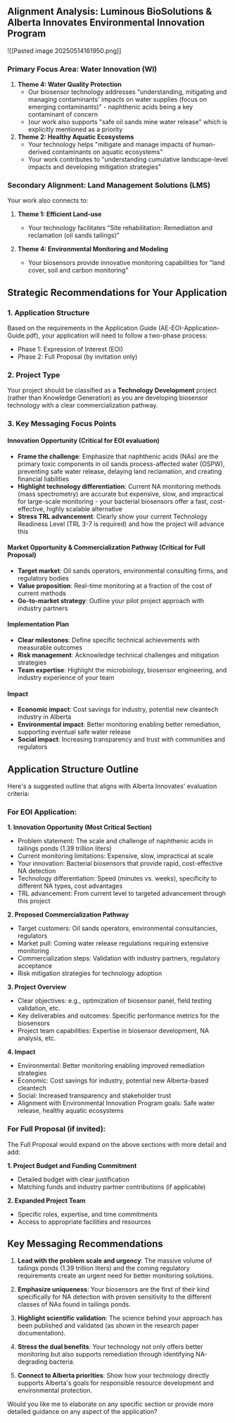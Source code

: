 ## Alignment Analysis: Luminous BioSolutions & Alberta Innovates Environmental Innovation Program

![[Pasted image 20250514161950.png]]
### Primary Focus Area: Water Innovation (WI)

1. **Theme 4: Water Quality Protection**
    - Our biosensor technology addresses "understanding, mitigating and managing contaminants' impacts on water supplies (focus on emerging contaminants)" - naphthenic acids being a key contaminant of concern
    - )our work also supports "safe oil sands mine water release" which is explicitly mentioned as a priority
2. **Theme 2: Healthy Aquatic Ecosystems**
    - Your technology helps "mitigate and manage impacts of human-derived contaminants on aquatic ecosystems"
    - Your work contributes to "understanding cumulative landscape-level impacts and developing mitigation strategies"

### Secondary Alignment: Land Management Solutions (LMS)

Your work also connects to:
1. **Theme 1: Efficient Land-use**
    
    - Your technology facilitates "Site rehabilitation: Remediation and reclamation (oil sands tailings)"
2. **Theme 4: Environmental Monitoring and Modeling**
    
    - Your biosensors provide innovative monitoring capabilities for "land cover, soil and carbon monitoring"

## Strategic Recommendations for Your Application

### 1. Application Structure

Based on the requirements in the Application Guide (AE-EOI-Application-Guide.pdf), your application will need to follow a two-phase process:

- Phase 1: Expression of Interest (EOI)
- Phase 2: Full Proposal (by invitation only)

### 2. Project Type

Your project should be classified as a **Technology Development** project (rather than Knowledge Generation) as you are developing biosensor technology with a clear commercialization pathway.

### 3. Key Messaging Focus Points

#### Innovation Opportunity (Critical for EOI evaluation)

- **Frame the challenge**: Emphasize that naphthenic acids (NAs) are the primary toxic components in oil sands process-affected water (OSPW), preventing safe water release, delaying land reclamation, and creating financial liabilities
- **Highlight technology differentiation**: Current NA monitoring methods (mass spectrometry) are accurate but expensive, slow, and impractical for large-scale monitoring - your bacterial biosensors offer a fast, cost-effective, highly scalable alternative
- **Stress TRL advancement**: Clearly show your current Technology Readiness Level (TRL 3-7 is required) and how the project will advance this

#### Market Opportunity & Commercialization Pathway (Critical for Full Proposal)

- **Target market**: Oil sands operators, environmental consulting firms, and regulatory bodies
- **Value proposition**: Real-time monitoring at a fraction of the cost of current methods
- **Go-to-market strategy**: Outline your pilot project approach with industry partners

#### Implementation Plan

- **Clear milestones**: Define specific technical achievements with measurable outcomes
- **Risk management**: Acknowledge technical challenges and mitigation strategies
- **Team expertise**: Highlight the microbiology, biosensor engineering, and industry experience of your team

#### Impact

- **Economic impact**: Cost savings for industry, potential new cleantech industry in Alberta
- **Environmental impact**: Better monitoring enabling better remediation, supporting eventual safe water release
- **Social impact**: Increasing transparency and trust with communities and regulators

## Application Structure Outline

Here's a suggested outline that aligns with Alberta Innovates' evaluation criteria:

### For EOI Application:

**1. Innovation Opportunity (Most Critical Section)**

- Problem statement: The scale and challenge of naphthenic acids in tailings ponds (1.39 trillion liters)
- Current monitoring limitations: Expensive, slow, impractical at scale
- Your innovation: Bacterial biosensors that provide rapid, cost-effective NA detection
- Technology differentiation: Speed (minutes vs. weeks), specificity to different NA types, cost advantages
- TRL advancement: From current level to targeted advancement through this project

**2. Proposed Commercialization Pathway**

- Target customers: Oil sands operators, environmental consultancies, regulators
- Market pull: Coming water release regulations requiring extensive monitoring
- Commercialization steps: Validation with industry partners, regulatory acceptance
- Risk mitigation strategies for technology adoption

**3. Project Overview**

- Clear objectives: e.g., optimization of biosensor panel, field testing validation, etc.
- Key deliverables and outcomes: Specific performance metrics for the biosensors
- Project team capabilities: Expertise in biosensor development, NA analysis, etc.

**4. Impact**

- Environmental: Better monitoring enabling improved remediation strategies
- Economic: Cost savings for industry, potential new Alberta-based cleantech
- Social: Increased transparency and stakeholder trust
- Alignment with Environmental Innovation Program goals: Safe water release, healthy aquatic ecosystems

### For Full Proposal (if invited):

The Full Proposal would expand on the above sections with more detail and add:

**1. Project Budget and Funding Commitment**

- Detailed budget with clear justification
- Matching funds and industry partner contributions (if applicable)

**2. Expanded Project Team**

- Specific roles, expertise, and time commitments
- Access to appropriate facilities and resources

## Key Messaging Recommendations

1. **Lead with the problem scale and urgency**: The massive volume of tailings ponds (1.39 trillion liters) and the coming regulatory requirements create an urgent need for better monitoring solutions.
    
2. **Emphasize uniqueness**: Your biosensors are the first of their kind specifically for NA detection with proven sensitivity to the different classes of NAs found in tailings ponds.
    
3. **Highlight scientific validation**: The science behind your approach has been published and validated (as shown in the research paper documentation).
    
4. **Stress the dual benefits**: Your technology not only offers better monitoring but also supports remediation through identifying NA-degrading bacteria.
    
5. **Connect to Alberta priorities**: Show how your technology directly supports Alberta's goals for responsible resource development and environmental protection.
    

Would you like me to elaborate on any specific section or provide more detailed guidance on any aspect of the application?